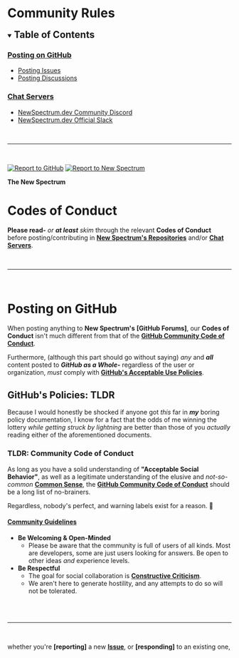 # Community Rules

<details id="toc_container" open>
	<summary>
		<h2 id="table-of-contents"
		    style="display: inline">
			Table of Contents
		</h2>
	</summary>
<!-- SECTION -->
	<h3>
		<a href="#posting-on-github">
			Posting on GitHub
		</a>
	</h3>
	<ul>
		<li>
			<a href="#posting-issues">
				Posting Issues
			</a>
		</li>
		<li>
			<a href="#posting-discussions">
				Posting Discussions
			</a>
		</li>
	</ul>
	<h3>
		<a href="#chat-servers">
			Chat Servers
		</a>
	</h3>
	<ul>
		<li>
			<a href="#community-discord">
				NewSpectrum.dev Community Discord
			</a>
		</li>
		<li>
			<a href="#official-slack">
				NewSpectrum.dev Official Slack
			</a>
		</li>
	</ul>
</details>

<br />

---

<br />

[![Report to GitHub](https://img.shields.io/endpoint?url=https%3A%2F%2Fraw.githubusercontent.com%2FNewSpectrum%2FFree-Assets-and-Resources%2Fmain%2FShields%2FJSON%2Freport-abuse%2FGitHub%2Freport-abuse-gh2.json)](https://github.com/contact/report-abuse) [![Report to New Spectrum](https://img.shields.io/endpoint?url=https%3A%2F%2Fraw.githubusercontent.com%2FNewSpectrum%2FFree-and-Fancy-Assets%2Fmain%2FShields%2FJSON%2Freport-abuse%2FGitHub%2Freport-abuse-ns2.json)](url)


__The New Spectrum__

# Codes of Conduct

__Please read-__ *or __at least__ skim* through the relevant __Codes of Conduct__ before posting/contributing in __[New Spectrum's Repositories](https://github.com/NewSpectrum/repositories)__ and/or __[Chat Servers](url)__.

<br />

---

<br />

# Posting on GitHub

When posting anything to __New Spectrum's__ __[GitHub Forums]__, our __Codes of Conduct__ isn't much different from that of the __[GitHub Community Code of Conduct](https://docs.github.com/en/site-policy/github-terms/github-community-code-of-conduct)__.

Furthermore, (although this part should go without saying) *any* and __*all*__ content posted to __*GitHub as a Whole-*__ regardless of the user or organization, *must* comply with __[GitHub's Acceptable Use Policies](https://docs.github.com/en/site-policy/acceptable-use-policies/github-acceptable-use-policies)__.

## GitHub's Policies: TLDR

Because I would honestly be shocked if anyone got *this* far in __*my*__ boring policy documentation, I know for a fact that the odds of me winning the lottery *while getting struck by lightning* are better than those of you *actually* reading either of the aforementioned documents.

### TLDR: Community Code of Conduct

As long as you have a solid understanding of __"Acceptable Social Behavior"__, as well as a legitimate understanding of the elusive and *not-so-common* __[Common Sense](url)__, the __[GitHub Community Code of Conduct](https://docs.github.com/en/site-policy/github-terms/github-community-code-of-conduct)__ should be a long list of no-brainers.

Regardless, nobody's perfect, and warning labels exist for a reason. :slightly_smiling_face:

#### [Community Guidelines](https://docs.github.com/en/site-policy/github-terms/github-community-guidelines#maintaining-a-strong-community)
- __Be Welcoming & Open-Minded__
	- Please be aware that the community is full of users of all kinds. Most are developers, some are just users looking for answers. Be open to other ideas *and* experience levels.
- __Be Respectful__
	- The goal for social collaboration is __[Constructive Criticism](url)__.
	- We aren't here to generate hostility, and any attempts to do so will not be tolerated.




<br /><br />

---

<br />

whether you're __[reporting]__ a new __[Issue](url)__, or __[responding]__ to an existing one, 



<!-- 
GitHub Doc URL:
https://github.com/NewSpectrum/NewSpectrum-Home/blob/main/Rules/Codes-of-Conduct.md
-->
